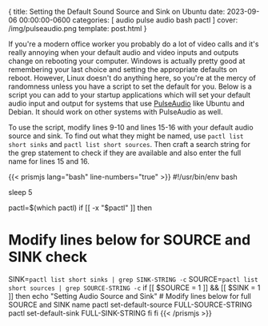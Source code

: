 {
  title: Setting the Default Sound Source and Sink on Ubuntu
  date: 2023-09-06 00:00:00-0600
  categories:
  [
    audio
    pulse audio
    bash
    pactl
  ]
  cover: /img/pulseaudio.png
  template: post.html
}


If you're a modern office worker you probably do a lot of video calls and it's really annoying when your default audio and video inputs and outputs change on rebooting your computer. Windows is actually pretty good at remembering your last choice and setting the appropriate defaults on reboot. However, Linux doesn't do anything here, so you're at the mercy of randomness unless you have a script to set the default for you. Below is a script you can add to your startup applications which will set your default audio input and output for systems that use [PulseAudio](https://www.freedesktop.org/wiki/Software/PulseAudio/) like Ubuntu and Debian. It should work on other systems with PulseAudio as well.

To use the script, modify lines 9-10 and lines 15-16 with your default audio source and sink. To find out what they might be named, use `pactl list short sinks` and `pactl list short sources`. Then craft a search string for the grep statement to check if they are available and also enter the full name for lines 15 and 16.

{{< prismjs lang="bash" line-numbers="true" >}}
#!/usr/bin/env bash

sleep 5

pactl=$(which pactl)
if [[ -x "$pactl" ]]
then
  # Modify lines below for SOURCE and SINK check
  SINK=`pactl list short sinks | grep SINK-STRING -c`
  SOURCE=`pactl list short sources | grep SOURCE-STRING -c`
  if [[ $SOURCE = 1 ]] && [[ $SINK = 1 ]]
  then
    echo "Setting Audio Source and Sink"
    # Modify lines below for full SOURCE and SINK name
    pactl set-default-source FULL-SOURCE-STRING
    pactl set-default-sink FULL-SINK-STRING
  fi
fi
{{< /prismjs >}}
